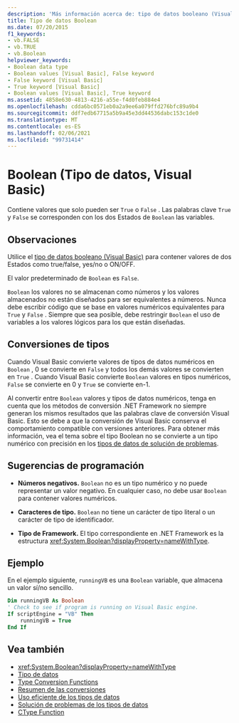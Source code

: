 ```yaml
---
description: 'Más información acerca de: tipo de datos booleano (Visual Basic)'
title: Tipo de datos Boolean
ms.date: 07/20/2015
f1_keywords:
- vb.FALSE
- vb.TRUE
- vb.Boolean
helpviewer_keywords:
- Boolean data type
- Boolean values [Visual Basic], False keyword
- False keyword [Visual Basic]
- True keyword [Visual Basic]
- Boolean values [Visual Basic], True keyword
ms.assetid: 4858e630-4813-4216-a55e-f4d0feb884e4
ms.openlocfilehash: cdda6bc0571eb0a2a9ee6a079ffd276bfc89a9b4
ms.sourcegitcommit: ddf7edb67715a5b9a45e3dd44536dabc153c1de0
ms.translationtype: MT
ms.contentlocale: es-ES
ms.lasthandoff: 02/06/2021
ms.locfileid: "99731414"
---
```

# <a name="boolean-data-type-visual-basic"></a>Boolean (Tipo de datos, Visual Basic)

Contiene valores que solo pueden ser `True` o `False` . Las palabras clave `True` y `False` se corresponden con los dos Estados de `Boolean` las variables.  
  
## <a name="remarks"></a>Observaciones  

 Utilice el [tipo de datos booleano (Visual Basic)](boolean-data-type.md) para contener valores de dos Estados como true/false, yes/no o ON/OFF.  
  
 El valor predeterminado de `Boolean` es `False`.  
  
 `Boolean` los valores no se almacenan como números y los valores almacenados no están diseñados para ser equivalentes a números. Nunca debe escribir código que se base en valores numéricos equivalentes para `True` y `False` . Siempre que sea posible, debe restringir `Boolean` el uso de variables a los valores lógicos para los que están diseñadas.  
  
## <a name="type-conversions"></a>Conversiones de tipos  

 Cuando Visual Basic convierte valores de tipos de datos numéricos en `Boolean` , 0 se convierte en `False` y todos los demás valores se convierten en `True` . Cuando Visual Basic convierte `Boolean` valores en tipos numéricos, `False` se convierte en 0 y `True` se convierte en-1.  
  
 Al convertir entre `Boolean` valores y tipos de datos numéricos, tenga en cuenta que los métodos de conversión .NET Framework no siempre generan los mismos resultados que las palabras clave de conversión Visual Basic. Esto se debe a que la conversión de Visual Basic conserva el comportamiento compatible con versiones anteriores. Para obtener más información, vea el tema sobre el tipo Boolean no se convierte a un tipo numérico con precisión en los [tipos de datos de solución de problemas](../../programming-guide/language-features/data-types/troubleshooting-data-types.md).  
  
## <a name="programming-tips"></a>Sugerencias de programación  
  
- **Números negativos.** `Boolean` no es un tipo numérico y no puede representar un valor negativo. En cualquier caso, no debe usar `Boolean` para contener valores numéricos.  
  
- **Caracteres de tipo.** `Boolean` no tiene un carácter de tipo literal o un carácter de tipo de identificador.  
  
- **Tipo de Framework.** El tipo correspondiente en .NET Framework es la estructura <xref:System.Boolean?displayProperty=nameWithType>.  
  
## <a name="example"></a>Ejemplo  

 En el ejemplo siguiente, `runningVB` es una `Boolean` variable, que almacena un valor sí/no sencillo.  
  
```vb  
Dim runningVB As Boolean  
' Check to see if program is running on Visual Basic engine.  
If scriptEngine = "VB" Then  
    runningVB = True  
End If  
```  
  
## <a name="see-also"></a>Vea también

- <xref:System.Boolean?displayProperty=nameWithType>
- [Tipo de datos](index.md)
- [Type Conversion Functions](../functions/type-conversion-functions.md)
- [Resumen de las conversiones](../keywords/conversion-summary.md)
- [Uso eficiente de los tipos de datos](../../programming-guide/language-features/data-types/efficient-use-of-data-types.md)
- [Solución de problemas de los tipos de datos](../../programming-guide/language-features/data-types/troubleshooting-data-types.md)
- [CType Function](../functions/ctype-function.md)
